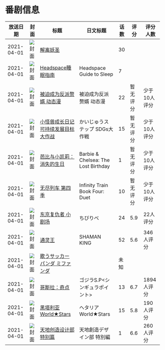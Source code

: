 # 番剧信息

|放送日期|封面|标题|日文标题|话数|评分|评分人数|
|---|---|---|---|---|---|---|
|2021-04-01|![封面](https://lain.bgm.tv/pic/cover/c/a7/93/394421_fELSk.jpg)|[解离妖圣](https://bangumi.tv/subject/394421)||30|||
|2021-04-01|![封面](https://lain.bgm.tv/pic/cover/c/01/d8/439544_qTk5R.jpg)|[Headspace睡眠指南](https://bangumi.tv/subject/439544)|Headspace Guide to Sleep|7|||
|2021-04-01|![封面](https://lain.bgm.tv/pic/cover/c/62/2c/429042_ly2P5.jpg)|[被迫成为反派赘婿 动态漫](https://bangumi.tv/subject/429042)|被迫成为反派赘婿 动态漫|22|暂无评分|少于10人评分|
|2021-04-01|![封面](https://lain.bgm.tv/pic/cover/c/83/14/365762_dDRsd.jpg)|[小怪兽成长日记 可持续发展目标大作战](https://bangumi.tv/subject/365762)|かいじゅうステップ SDGs大作戦|15|暂无评分|少于10人评分|
|2021-04-01|![封面](https://lain.bgm.tv/pic/cover/c/4e/dc/398490_fczF3.jpg)|[芭比与小凯莉：消失的生日](https://bangumi.tv/subject/398490)|Barbie & Chelsea: The Lost Birthday|1|暂无评分|少于10人评分|
|2021-04-01|![封面](https://lain.bgm.tv/pic/cover/c/ec/e5/439375_p0ZjI.jpg)|[无尽列车 第四季](https://bangumi.tv/subject/439375)|Infinity Train Book Four: Duet|10|暂无评分|少于10人评分|
|2021-04-01|![封面](https://lain.bgm.tv/pic/cover/c/c4/55/349954_DI4z6.jpg)|[东京复仇者 小剧场](https://bangumi.tv/subject/349954)|ちびりべ|24|5.9|22人评分|
|2021-04-01|![封面](https://lain.bgm.tv/pic/cover/c/e1/78/308558_n7D29.jpg)|[通灵王](https://bangumi.tv/subject/308558)|SHAMAN KING|52|5.6|346人评分|
|2021-04-01|![封面](https://lain.bgm.tv/pic/cover/c/22/75/309170_Z7i4P.jpg)|[歌うサッカーパンダ ミファンダ](https://bangumi.tv/subject/309170)||未知|||
|2021-04-01|![封面](https://lain.bgm.tv/pic/cover/c/8e/4f/316519_fd470.jpg)|[哥斯拉：奇点](https://bangumi.tv/subject/316519)|ゴジラS.P<シンギュラポイント>|13|6.7|1894人评分|
|2021-04-01|![封面](https://lain.bgm.tv/pic/cover/c/25/a7/317615_i6iv6.jpg)|[黑塔利亚 World★Stars](https://bangumi.tv/subject/317615)|ヘタリア World★Stars|15|5.8|190人评分|
|2021-04-01|![封面](https://lain.bgm.tv/pic/cover/c/49/ab/331921_6djV9.jpg)|[天地创造设计部 特别篇](https://bangumi.tv/subject/331921)|天地創造デザイン部 特別編|1|6.6|260人评分|
